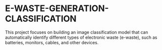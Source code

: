 # E-WASTE-GENERATION-CLASSIFICATION
This project focuses on building an image classification model that can automatically identify different types of electronic waste (e-waste), such as batteries, monitors, cables, and other devices.
